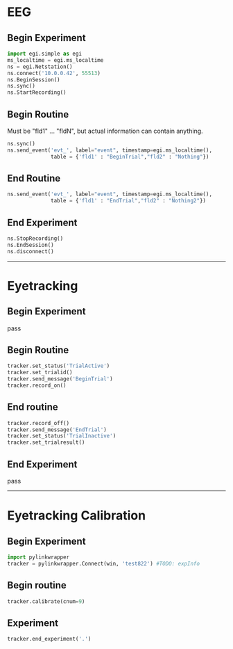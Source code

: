 # EEG

## Begin Experiment
```python
import egi.simple as egi
ms_localtime = egi.ms_localtime
ns = egi.Netstation()
ns.connect('10.0.0.42', 55513)
ns.BeginSession()
ns.sync()
ns.StartRecording()
```

## Begin Routine
Must be "fld1" ... "fldN", but actual information can contain anything.
```python
ns.sync()
ns.send_event('evt_', label="event", timestamp=egi.ms_localtime(),
              table = {'fld1' : "BeginTrial","fld2" : "Nothing"})
```

## End Routine
```python
ns.send_event('evt_', label="event", timestamp=egi.ms_localtime(),
              table = {'fld1' : "EndTrial","fld2" : "Nothing2"})
```

## End Experiment
```python
ns.StopRecording()
ns.EndSession()
ns.disconnect()
```
---

# Eyetracking

## Begin Experiment
pass

## Begin Routine
```python
tracker.set_status('TrialActive')
tracker.set_trialid()
tracker.send_message('BeginTrial')
tracker.record_on()
```

## End routine
```python
tracker.record_off()
tracker.send_message('EndTrial')
tracker.set_status('TrialInactive')
tracker.set_trialresult()
```

## End Experiment
pass

---

# Eyetracking Calibration

## Begin Experiment
```python
import pylinkwrapper
tracker = pylinkwrapper.Connect(win, 'test822') #TODO: expInfo
```

## Begin routine
```python
tracker.calibrate(cnum=9)
```
## Experiment
```python
tracker.end_experiment('.')
```
